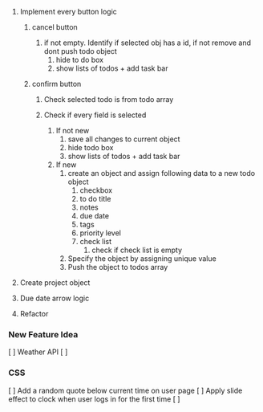 1. Implement every button logic

    1. cancel button

        1. if not empty. Identify if selected obj has a id, if not remove and dont push todo object
            1. hide to do box
            2. show lists of todos + add task bar

    2. confirm button

        1. Check selected todo is from todo array
        2. Check if every field is selected

            1. If not new
                1. save all changes to current object
                2. hide todo box
                3. show lists of todos + add task bar
            2. If new
                1. create an object and assign following data to a new todo object
                    1. checkbox
                    2. to do title
                    3. notes
                    4. due date
                    5. tags
                    6. priority level
                    7. check list
                        1. check if check list is empty
                2. Specify the object by assigning unique value
                3. Push the object to todos array

2. Create project object
3. Due date arrow logic
4. Refactor

### New Feature Idea

[ ] Weather API
[ ]

### CSS

[ ] Add a random quote below current time on user page
[ ] Apply slide effect to clock when user logs in for the first time
[ ]
